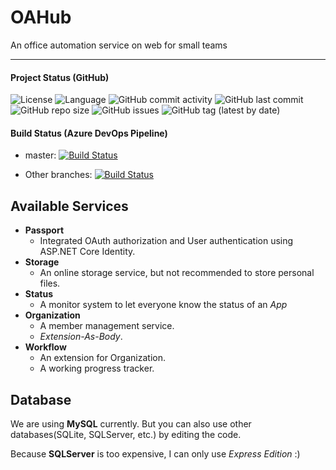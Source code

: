 # OAHub

An office automation service on web for small teams

---

#### Project Status (GitHub)
![License](https://img.shields.io/github/license/Ranzeplay/OAHub)
![Language](https://img.shields.io/github/languages/top/Ranzeplay/OAHub)
![GitHub commit activity](https://img.shields.io/github/commit-activity/w/Ranzeplay/OAHub)
![GitHub last commit](https://img.shields.io/github/last-commit/Ranzeplay/OAHub)
![GitHub repo size](https://img.shields.io/github/repo-size/Ranzeplay/OAHub)
![GitHub issues](https://img.shields.io/github/issues/Ranzeplay/OAHub)
![GitHub tag (latest by date)](https://img.shields.io/github/v/tag/Ranzeplay/OAHub)

#### Build Status (Azure DevOps Pipeline)

- master: [![Build Status](https://dev.azure.com/ranzeplay/OAHub/_apis/build/status/%5BRelease%20Master%20Branch%5D%20%20OAHub-ASP.NET%20Core-CI?branchName=master)](https://dev.azure.com/ranzeplay/OAHub/_build/latest?definitionId=6&branchName=master)

- Other branches: [![Build Status](https://dev.azure.com/ranzeplay/OAHub/_apis/build/status/Ranzeplay.OAHub?branchName=master)](https://dev.azure.com/ranzeplay/OAHub/_build/latest?definitionId=5&branchName=master)
  

## Available Services

- **Passport**
  - Integrated OAuth authorization and User authentication using ASP.NET Core Identity.
- **Storage**
  - An online storage service, but not recommended to store personal files.
- **Status**
  - A monitor system to let everyone know the status of an *App*
- **Organization**
  - A member management service.
  - *Extension-As-Body*.
- **Workflow**
  - An extension for Organization.
  - A working progress tracker.



## Database

We are using **MySQL** currently. But you can also use other databases(SQLite, SQLServer, etc.) by editing the code.

Because **SQLServer** is too expensive, I can only use *Express Edition* :)




